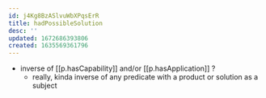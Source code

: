 ```yaml
---
id: j4Kg8BzASlvuWbXPqsErR
title: hadPossibleSolution
desc: ''
updated: 1672686393806
created: 1635569361796
---
```




- inverse of [[p.hasCapability]] and/or [[p.hasApplication]] ?
  - really, kinda inverse of any predicate with a product or solution as a subject
